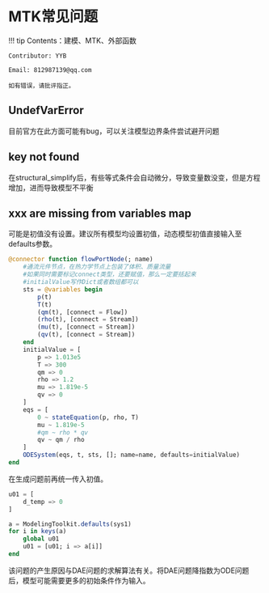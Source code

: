 
# MTK常见问题

!!! tip
    Contents：建模、MTK、外部函数

    Contributor: YYB

    Email: 812987139@qq.com

    如有错误，请批评指正。

## UndefVarError

目前官方在此方面可能有bug，可以关注模型边界条件尝试避开问题

## key not found

在structural_simplify后，有些等式条件会自动微分，导致变量数没变，但是方程增加，进而导致模型不平衡

## xxx are missing from variables map

可能是初值没有设置。建议所有模型均设置初值，动态模型初值直接输入至defaults参数。

```julia
@connector function flowPortNode(; name)
    #通流元件节点，在热力学节点上包装了体积、质量流量 
    #如果同时需要标记connect类型，还要赋值，那么一定要括起来
    #initialValue写作Dict或者数组都可以
    sts = @variables begin
        p(t)
        T(t)
        (qm(t), [connect = Flow])
        (rho(t), [connect = Stream])
        (mu(t), [connect = Stream])
        (qv(t), [connect = Stream])
    end
    initialValue = [
        p => 1.013e5
        T => 300
        qm => 0
        rho => 1.2
        mu => 1.819e-5
        qv => 0
    ]
    eqs = [
        0 ~ stateEquation(p, rho, T)
        mu ~ 1.819e-5
        #qm ~ rho * qv
        qv ~ qm / rho
    ]
    ODESystem(eqs, t, sts, []; name=name, defaults=initialValue)
end
```

在生成问题前再统一传入初值。

```julia
u01 = [
    d_temp => 0
]

a = ModelingToolkit.defaults(sys1)
for i in keys(a)
    global u01
    u01 = [u01; i => a[i]]
end
```

该问题的产生原因与DAE问题的求解算法有关。将DAE问题降指数为ODE问题后，模型可能需要更多的初始条件作为输入。
